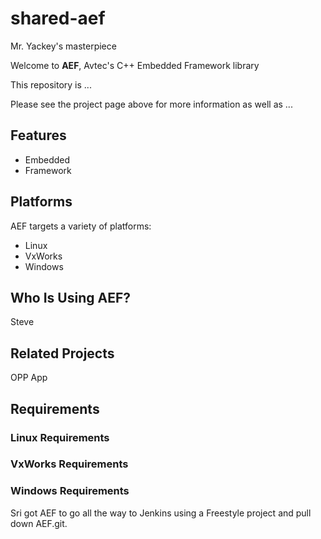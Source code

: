 # shared-aef
Mr. Yackey's masterpiece

Welcome to **AEF**, Avtec's C++ Embedded Framework library

This repository is ...

Please see the project page above for more information as well as ...


## Features ##

  * Embedded
  * Framework

## Platforms ##

AEF targets a variety of platforms:

  * Linux
  * VxWorks
  * Windows

## Who Is Using AEF? ##

Steve

## Related Projects ##

OPP App

## Requirements ##

### Linux Requirements ###

### VxWorks Requirements ###

### Windows Requirements ###


Sri got AEF to go all the way to Jenkins using a Freestyle project and pull down AEF.git.
